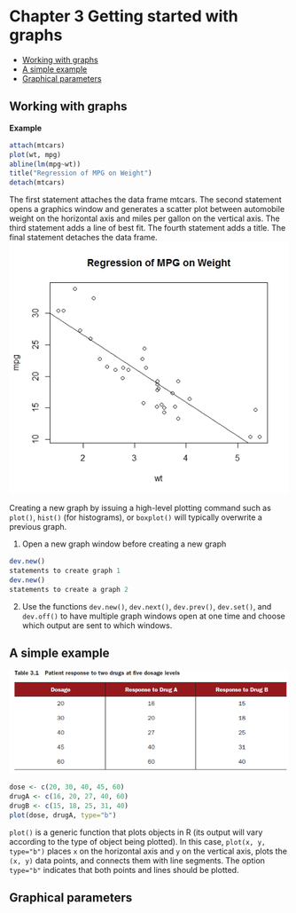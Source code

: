 # Chapter 3 Getting started with graphs

* [Working with graphs](#working-with-graphs)
* [A simple example](#a-simple-example)
* [Graphical parameters](#graphical-parameters)




## Working with graphs
**Example**  
```R
attach(mtcars)
plot(wt, mpg)
abline(lm(mpg~wt))
title("Regression of MPG on Weight")
detach(mtcars)
```
The first statement attaches the data frame mtcars. The second statement opens a graphics window and generates a scatter plot between automobile weight on the horizontal axis and miles per gallon on the vertical axis. The third statement adds a line of best fit. The fourth statement adds a title. The final statement detaches the data frame.
![](https://github.com/raymondwuhr24/R-in-action/blob/master/Printscreen/3.1.jpeg)

Creating a new graph by issuing a high-level plotting command such as `plot()`, `hist()` (for histograms), or `boxplot()` will typically overwrite a previous graph.  
1. Open a new graph window before creating a new graph  
```R
dev.new()
statements to create graph 1
dev.new()
statements to create a graph 2
```
2. Use the functions `dev.new()`, `dev.next()`, `dev.prev()`, `dev.set()`, and `dev.off()` to have multiple graph windows open at one time and choose which output are sent to which windows.  

## A simple example
![](https://github.com/raymondwuhr24/R-in-action/blob/master/Printscreen/table3.1.PNG)
```R
dose <- c(20, 30, 40, 45, 60)
drugA <- c(16, 20, 27, 40, 60)
drugB <- c(15, 18, 25, 31, 40)
plot(dose, drugA, type="b")
```
`plot()` is a generic function that plots objects in R (its output will vary according to the type of object being plotted). In this case, `plot(x, y, type="b")` places `x` on the horizontal axis and `y` on the vertical axis, plots the `(x, y)` data points, and connects them with line segments. The option `type="b"` indicates that both points and lines should be plotted.

## Graphical parameters























